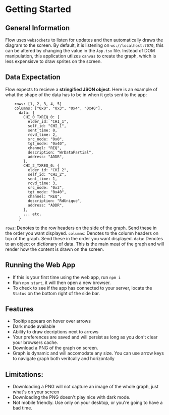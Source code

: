 # Getting Started

## General Information

Flow uses `websockets` to listen for updates and then automatically draws the diagram to the screen. By default, it is listening
on `ws://localhost:7070`, this can be altered by changing the value in the `App.tsx` file. Instead of DOM manipulation, this application
utlizes `canvas` to create the graph, which is less expensisve to draw sprites on the screen.

## Data Expectation

Flow expects to recieve a **stringified JSON object**. Here is an example of what the shape of the data has to be in when it gets sent to the app:

```
    rows: [1, 2, 3, 4, 5]
    columns: ["0x0", "0x3", "0x4", "0x40"],
      data: {
        CHI_0_TXREQ_0: {
          elder_id: "CHI_1",
          self_id: "CHI_1",
          sent_time: 0,
          rcvd_time: 2,
          src_node: "0x0",
          tgt_node: "0x40",
          channel: "REQ",
          description: "WrDataPartial",
          address: "ADDR",
        },
        CHI_2_TXREQ_0: {
          elder_id: "CHI_2",
          self_id: "CHI_2",
          sent_time: 1,
          rcvd_time: 3,
          src_node: "0x3",
          tgt_node: "0x40",
          channel: "REQ",
          description: "RdUnique",
          address: "ADDR",
        },
        ... etc.
      }
```

`rows`: Denotes to the row headers on the side of the graph. Send these in the order you want displayed.
`columns`: Denotes to the column headers on top of the graph. Send these in the order you want displayed.
`data`: Denotes to an object or dictionary of data. This is the main meat of the graph and will render how the content is drawn on the screen.

## Running the Web App

- If this is your first time using the web app, run `npm i`
- Run `npm start`, it will then open a new browser.
- To check to see if the app has connected to your server, locate the `Status` on the bottom right of the side bar.

## Features

- Tooltip appears on hover over arrows
- Dark mode available
- Ability to draw decriptions next to arrows
- Your preferences are saved and will persist as long as you don't clear your browsers cache.
- Download a PNG of the graph on screen.
- Graph is dynamic and will accomodate any size. You can use arrow keys to navigate graph both veritcally and horizontally

## Limitations:

- Downloading a PNG will not capture an image of the whole graph, just what's on your screen
- Downloading the PNG doesn't play nice with dark mode.
- Not mobile friendly. Use only on your desktop, or you're going to have a bad time.
